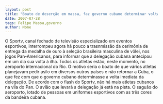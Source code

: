 ```yaml
---
layout: post
title: "Boato de deserção em massa, faz governo cubano determinar volta imediata de atletas ao País"
date: 2007-07-28
tags: Felipe Massa,governo
author: None
---
```

O Sportv, canal fechado de televis&atilde;o especializado em&nbsp;eventos esportivos,&nbsp;interrompeu agora h&aacute; pouco a trasnmiss&atilde;o da cerim&ocirc;nia de entrega da medalha de ouro &agrave; sele&ccedil;&atilde;o brasileira masculina de v&ocirc;lei, nos jogos Pan-Americanos, para informar que a delega&ccedil;&atilde;o cubana antecipou em um dia sua volta &agrave; ilha. Todos os atletas est&atilde;o, neste momento, no aeroporto internacional do Rio. 
O motivo seria o boato de que v&aacute;rios atletas planejavam pedir asilo em&nbsp;diversos outros pa&iacute;ses e n&atilde;o retornar a Cuba, o que fez com que o governo cubano determinasse a volta imediata da delega&ccedil;&atilde;o. 
De acordo com o flash do Sportv, n&atilde;o h&aacute; mais atletas cubanos na vila do Pan. O avi&atilde;o que levar&aacute; a delega&ccedil;&atilde;o j&aacute; est&aacute; na pista. O sagu&atilde;o do aeroporto, lotado de pessoas em uniformes esportivos com as tr&ecirc;s cores da bandeira cubana. 